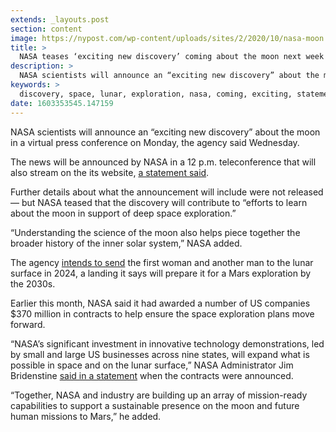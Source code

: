 ```yaml
--- 
extends: _layouts.post 
section: content 
image: https://nypost.com/wp-content/uploads/sites/2/2020/10/nasa-moon.jpg?quality=90&strip=all&w=1200 
title: > 
  NASA teases ‘exciting new discovery’ coming about the moon next week 
description: > 
  NASA scientists will announce an “exciting new discovery” about the moon in a virtual press conference on Monday, the agency said Wednesday.The news will be announced by NASA in a 12 p.m. teleconference that will also stream on the its website, a statement said.The agency intends to send the first woman and another man to the lunar surface in 2024, a landing it says will prepare it for a Mars exploration by the 2030s.Earlier this month, NASA said it had awarded a number of US companies $370 million in contracts to help ensure the space exploration plans move forward.“Together, NASA and industry are building up an array of mission-ready capabilities to support a sustainable presence on the moon and future human missions to Mars,” he added. 
keywords: > 
  discovery, space, lunar, exploration, nasa, coming, exciting, statement, moon, surface, support, week, teases, mars 
date: 1603353545.147159 
--- 
```

<div><p>NASA scientists will announce an &#8220;exciting new discovery&#8221; about the moon in a virtual press conference on Monday, the agency said Wednesday.</p>
<p>The news will be announced by NASA in a 12 p.m. teleconference that will also stream on the its website, <a href="https://www.nasa.gov/press-release/nasa-to-announce-new-science-results-about-moon" target="_blank" rel="noopener noreferrer">a statement said</a>.</p>
<p>Further details about what the announcement will include were not released &#8212; but NASA teased that the discovery will contribute to &#8220;efforts to learn about the moon in support of deep space exploration.&#8221;</p>
<p>&#8220;Understanding the science of the moon also helps piece together the broader history of the inner solar system,&#8221; NASA added.</p>
<p>The agency <a href="https://nypost.com/2020/09/22/first-woman-to-land-on-the-moon-in-2024-nasa-confirms/">intends to send</a> the first woman and another man to the lunar surface in 2024, a landing it says will prepare it for a Mars exploration by the 2030s.</p>
<p>Earlier this month, NASA said it had awarded a number of US companies $370 million in contracts to help ensure the space exploration plans move forward.</p>
<p>&#8220;NASA&#8217;s significant investment in innovative technology demonstrations, led by small and large US businesses across nine states, will expand what is possible in space and on the lunar surface,&#8221; NASA Administrator Jim Bridenstine <a href="https://nypost.com/2020/10/15/nasa-awards-14-us-companies-with-370m-to-transform-space/">said in a statement</a> when the contracts were announced.</p>
<p>&#8220;Together, NASA and industry are building up an array of mission-ready capabilities to support a sustainable presence on the moon and future human missions to Mars,&#8221; he added.</p>
			</div>